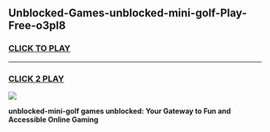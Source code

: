 
## Unblocked-Games-unblocked-mini-golf-Play-Free-o3pl8
<h3>
<a href="https://premium76.site?title=unblocked-mini-golf&ref=18A1">CLICK TO PLAY</a></h3>
<hr>

<h3>
<a href="https://premium76.site?title=unblocked-mini-golf&ref=18A1">CLICK 2 PLAY</a>
  
</h3>

<a href="https://premium76.site?title=unblocked-mini-golf&ref=18A1"><img src="https://clearcache.store/games.png"></a>


**unblocked-mini-golf games unblocked: Your Gateway to Fun and Accessible Online Gaming**
